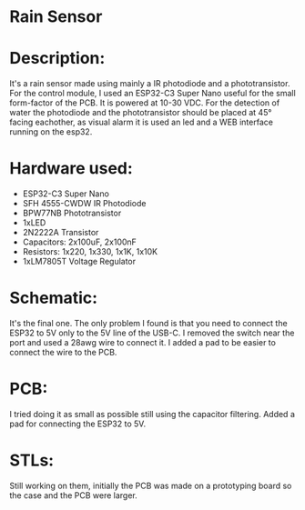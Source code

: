 # Rain Sensor
# Description:
  It's a rain sensor made using mainly a IR photodiode and a phototransistor. For the control module, I used an ESP32-C3 Super Nano useful for the small form-factor of the PCB. It is powered at 10-30 VDC. For the detection of water the photodiode and the phototransistor should be placed at 45° facing eachother, as visual alarm it is used an led and a WEB interface running on the esp32.
# Hardware used:
* ESP32-C3 Super Nano
* SFH 4555-CWDW IR Photodiode
* BPW77NB Phototransistor
* 1xLED
* 2N2222A Transistor
* Capacitors: 2x100uF, 2x100nF
* Resistors: 1x220, 1x330, 1x1K, 1x10K 
* 1xLM7805T Voltage Regulator
# Schematic:
  It's the final one.
  The only problem I found is that you need to connect the ESP32 to 5V only to the 5V line of the USB-C. I removed the switch near the port and used a 28awg wire to connect it. I added a pad to be easier to connect the wire to the PCB.
# PCB:
  I tried doing it as small as possible still using the capacitor filtering. Added a pad for connecting the ESP32 to 5V.
# STLs:
  Still working on them, initially the PCB was made on a prototyping board so the case and the PCB were larger.
